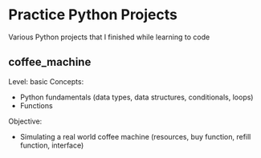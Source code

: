 # Practice Python Projects

Various Python projects that I finished while learning to code

## coffee_machine

Level: basic
Concepts:
- Python fundamentals (data types, data structures, conditionals, loops)
- Functions

Objective:
- Simulating a real world coffee machine (resources, buy function, refill function, interface)